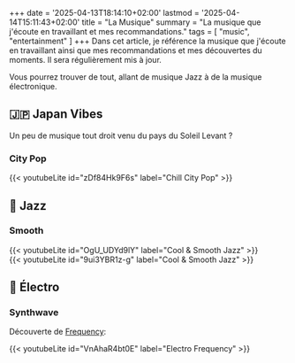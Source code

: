 +++
date = '2025-04-13T18:14:10+02:00'
lastmod = '2025-04-14T15:11:43+02:00'
title = "La Musique"
summary = "La musique que j'écoute en travaillant et mes recommandations."
tags = [ "music", "entertainment" ]
+++
Dans cet article, je référence la musique que j'écoute en travaillant ainsi que mes recommandations et mes découvertes du moments. Il sera régulièrement mis à jour. 

Vous pourrez trouver de tout, allant de musique Jazz à de la musique électronique.

## :jp: Japan Vibes

Un peu de musique tout droit venu du pays du Soleil Levant ?

### City Pop

{{< youtubeLite id="zDf84Hk9F6s" label="Chill City Pop" >}}

## :saxophone: Jazz

### Smooth

{{< youtubeLite id="OgU_UDYd9lY" label="Cool & Smooth Jazz" >}}
<br>
{{< youtubeLite id="9ui3YBR1z-g" label="Cool & Smooth Jazz" >}}

## :musical_keyboard: Électro

### Synthwave

Découverte de [Frequency](https://www.youtube.com/@Frequency2024/videos):

{{< youtubeLite id="VnAhaR4bt0E" label="Electro Frequency" >}}
